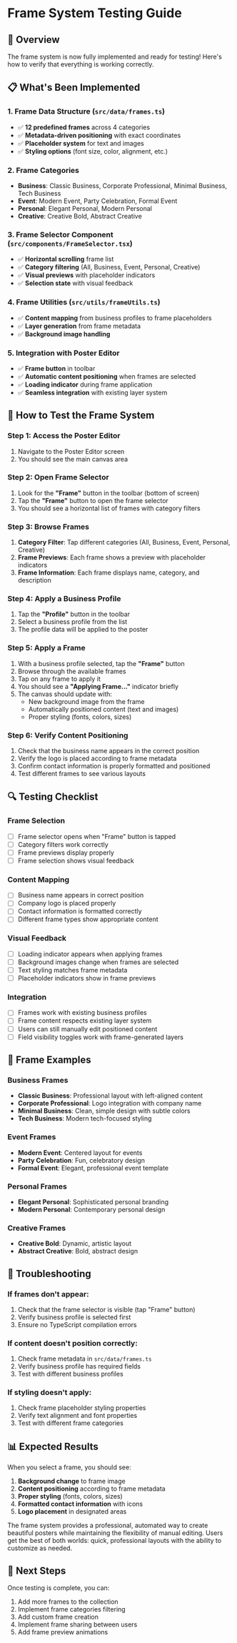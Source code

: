 # Frame System Testing Guide

## 🎯 Overview

The frame system is now fully implemented and ready for testing! Here's how to verify that everything is working correctly.

## 📋 What's Been Implemented

### 1. **Frame Data Structure** (`src/data/frames.ts`)
- ✅ **12 predefined frames** across 4 categories
- ✅ **Metadata-driven positioning** with exact coordinates
- ✅ **Placeholder system** for text and images
- ✅ **Styling options** (font size, color, alignment, etc.)

### 2. **Frame Categories**
- **Business**: Classic Business, Corporate Professional, Minimal Business, Tech Business
- **Event**: Modern Event, Party Celebration, Formal Event
- **Personal**: Elegant Personal, Modern Personal
- **Creative**: Creative Bold, Abstract Creative

### 3. **Frame Selector Component** (`src/components/FrameSelector.tsx`)
- ✅ **Horizontal scrolling** frame list
- ✅ **Category filtering** (All, Business, Event, Personal, Creative)
- ✅ **Visual previews** with placeholder indicators
- ✅ **Selection state** with visual feedback

### 4. **Frame Utilities** (`src/utils/frameUtils.ts`)
- ✅ **Content mapping** from business profiles to frame placeholders
- ✅ **Layer generation** from frame metadata
- ✅ **Background image handling**

### 5. **Integration with Poster Editor**
- ✅ **Frame button** in toolbar
- ✅ **Automatic content positioning** when frames are selected
- ✅ **Loading indicator** during frame application
- ✅ **Seamless integration** with existing layer system

## 🧪 How to Test the Frame System

### **Step 1: Access the Poster Editor**
1. Navigate to the Poster Editor screen
2. You should see the main canvas area

### **Step 2: Open Frame Selector**
1. Look for the **"Frame"** button in the toolbar (bottom of screen)
2. Tap the **"Frame"** button to open the frame selector
3. You should see a horizontal list of frames with category filters

### **Step 3: Browse Frames**
1. **Category Filter**: Tap different categories (All, Business, Event, Personal, Creative)
2. **Frame Previews**: Each frame shows a preview with placeholder indicators
3. **Frame Information**: Each frame displays name, category, and description

### **Step 4: Apply a Business Profile**
1. Tap the **"Profile"** button in the toolbar
2. Select a business profile from the list
3. The profile data will be applied to the poster

### **Step 5: Apply a Frame**
1. With a business profile selected, tap the **"Frame"** button
2. Browse through the available frames
3. Tap on any frame to apply it
4. You should see a **"Applying Frame..."** indicator briefly
5. The canvas should update with:
   - New background image from the frame
   - Automatically positioned content (text and images)
   - Proper styling (fonts, colors, sizes)

### **Step 6: Verify Content Positioning**
1. Check that the business name appears in the correct position
2. Verify the logo is placed according to frame metadata
3. Confirm contact information is properly formatted and positioned
4. Test different frames to see various layouts

## 🔍 Testing Checklist

### **Frame Selection**
- [ ] Frame selector opens when "Frame" button is tapped
- [ ] Category filters work correctly
- [ ] Frame previews display properly
- [ ] Frame selection shows visual feedback

### **Content Mapping**
- [ ] Business name appears in correct position
- [ ] Company logo is placed properly
- [ ] Contact information is formatted correctly
- [ ] Different frame types show appropriate content

### **Visual Feedback**
- [ ] Loading indicator appears when applying frames
- [ ] Background images change when frames are selected
- [ ] Text styling matches frame metadata
- [ ] Placeholder indicators show in frame previews

### **Integration**
- [ ] Frames work with existing business profiles
- [ ] Frame content respects existing layer system
- [ ] Users can still manually edit positioned content
- [ ] Field visibility toggles work with frame-generated layers

## 🎨 Frame Examples

### **Business Frames**
- **Classic Business**: Professional layout with left-aligned content
- **Corporate Professional**: Logo integration with company name
- **Minimal Business**: Clean, simple design with subtle colors
- **Tech Business**: Modern tech-focused styling

### **Event Frames**
- **Modern Event**: Centered layout for events
- **Party Celebration**: Fun, celebratory design
- **Formal Event**: Elegant, professional event template

### **Personal Frames**
- **Elegant Personal**: Sophisticated personal branding
- **Modern Personal**: Contemporary personal design

### **Creative Frames**
- **Creative Bold**: Dynamic, artistic layout
- **Abstract Creative**: Bold, abstract design

## 🐛 Troubleshooting

### **If frames don't appear:**
1. Check that the frame selector is visible (tap "Frame" button)
2. Verify business profile is selected first
3. Ensure no TypeScript compilation errors

### **If content doesn't position correctly:**
1. Check frame metadata in `src/data/frames.ts`
2. Verify business profile has required fields
3. Test with different business profiles

### **If styling doesn't apply:**
1. Check frame placeholder styling properties
2. Verify text alignment and font properties
3. Test with different frame categories

## 📊 Expected Results

When you select a frame, you should see:
1. **Background change** to frame image
2. **Content positioning** according to frame metadata
3. **Proper styling** (fonts, colors, sizes)
4. **Formatted contact information** with icons
5. **Logo placement** in designated areas

The frame system provides a professional, automated way to create beautiful posters while maintaining the flexibility of manual editing. Users get the best of both worlds: quick, professional layouts with the ability to customize as needed.

## 🚀 Next Steps

Once testing is complete, you can:
1. Add more frames to the collection
2. Implement frame categories filtering
3. Add custom frame creation
4. Implement frame sharing between users
5. Add frame preview animations
